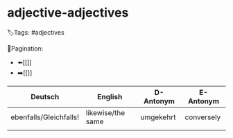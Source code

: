 # adjective-adjectives

🏷️Tags: #adjectives

🧭Pagination:
- ⬅️[[]]
- ➡️[[]]

| Deutsch                 | English           | D-Antonym  | E-Antonym   |
|-------------------------|-------------------|------------|-------------|
| ebenfalls/Gleichfalls!  | likewise/the same | umgekehrt  | conversely  |
|                         |                   |            |             |



